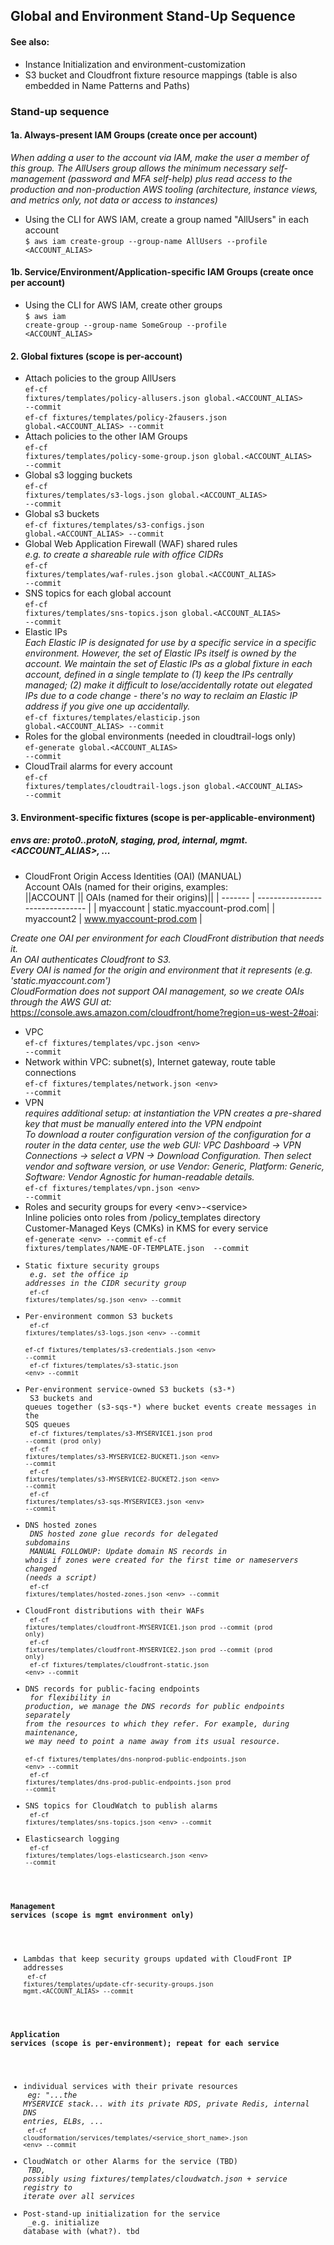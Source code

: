 ## Global and Environment Stand-Up Sequence

#### See also:
- Instance Initialization and environment-customization
- S3 bucket and Cloudfront fixture resource mappings (table is also embedded in Name Patterns and Paths)

### Stand-up sequence
#### 1a. Always-present IAM Groups (create once per account)
_When adding a user to the account via IAM, make the user a member of this group.
The AllUsers group allows the minimum necessary self-management (password and MFA self-help)
plus read access to the production and non-production AWS tooling (architecture, instance views, and metrics only, not data or access to instances)_

- Using the CLI for AWS IAM, create a group named "AllUsers" in each account<br>
<code>$ aws iam create-group --group-name AllUsers --profile <ACCOUNT_ALIAS></code>

#### 1b. Service/Environment/Application-specific IAM Groups (create once per account)
- Using the CLI for AWS IAM, create other groups<br>
<code>$ aws iam create-group --group-name SomeGroup --profile <ACCOUNT_ALIAS></code>


#### 2. Global fixtures (scope is per-account)
- Attach policies to the group AllUsers<br>
<code>ef-cf fixtures/templates/policy-allusers.json global.<ACCOUNT_ALIAS> --commit</code><br>
<code>ef-cf fixtures/templates/policy-2fausers.json global.<ACCOUNT_ALIAS> --commit</code><br>
- Attach policies to the other IAM Groups<br>
<code>ef-cf fixtures/templates/policy-some-group.json global.<ACCOUNT_ALIAS> --commit</code><br>
- Global s3 logging buckets<br>
<code>ef-cf fixtures/templates/s3-logs.json global.<ACCOUNT_ALIAS> --commit</code><br>
- Global s3 buckets<br>
<code>ef-cf fixtures/templates/s3-configs.json global.<ACCOUNT_ALIAS> --commit</code><br>
- Global Web Application Firewall (WAF) shared rules<br>
_e.g. to create a shareable rule with office CIDRs_<br>
<code>ef-cf fixtures/templates/waf-rules.json global.<ACCOUNT_ALIAS> --commit</code><br>
- SNS topics for each global account<br>
<code>ef-cf fixtures/templates/sns-topics.json global.<ACCOUNT_ALIAS> --commit</code><br>
- Elastic IPs<br>
_Each Elastic IP is designated for use by a specific service in a specific environment.
However, the set of Elastic IPs itself is owned by the account. We maintain the set of
Elastic IPs as a global fixture in each account, defined in a single template to (1)
keep the IPs centrally managed; (2) make it difficult to lose/accidentally rotate out
elegated IPs due to a code change - there's no way to reclaim an Elastic IP address if
you give one up accidentally._<br>
<code>ef-cf fixtures/templates/elasticip.json global.<ACCOUNT_ALIAS> --commit</code><br>
- Roles for the global environments (needed in cloudtrail-logs only)<br>
<code>ef-generate global.<ACCOUNT_ALIAS> --commit</code><br>
- CloudTrail alarms for every account<br>
<code>ef-cf fixtures/templates/cloudtrail-logs.json global.<ACCOUNT_ALIAS> --commit</code><br>


#### 3. Environment-specific fixtures (scope is per-applicable-environment)
##### envs are: proto0..protoN, staging, prod, internal, mgmt.<ACCOUNT_ALIAS>, ...
- CloudFront Origin Access Identities (OAI) (MANUAL)<br>
Account OAIs (named for their origins, examples:<br>
||ACCOUNT || OAIs (named for their origins)||
| ------- | ------------------------------- |
| myaccount | static.myaccount-prod.com|
| myaccount2 | www.myaccount-prod.com |

_Create one OAI per environment for each CloudFront distribution that needs it._<br>
_An OAI authenticates Cloudfront to S3._<br>
_Every OAI is named for the origin and environment that it represents (e.g. 'static.myaccount.com')_<br>
_CloudFormation does not support OAI management, so we create OAIs through the AWS GUI at:_<br>
https://console.aws.amazon.com/cloudfront/home?region=us-west-2#oai:
- VPC<br>
<code>ef-cf fixtures/templates/vpc.json \<env\> --commit</code>
- Network within VPC: subnet(s), Internet gateway, route table connections<br>
<code>ef-cf fixtures/templates/network.json \<env\> --commit</code>
- VPN<br>
_requires additional setup: at instantiation the VPN creates a pre-shared key that must be manually entered into the VPN endpoint_<br>
_To download a router configuration version of the configuration for a router in the data center, use the web GUI: VPC Dashboard → VPN Connections → select a VPN → Download Configuration. Then select vendor and software version, or use Vendor: Generic, Platform: Generic, Software: Vendor Agnostic for human-readable details._<br>
<code>ef-cf fixtures/templates/vpn.json \<env\> --commit</code>
- Roles and security groups for every \<env\>-\<service\><br>
Inline policies onto roles from /policy_templates directory<br>
Customer-Managed Keys (CMKs) in KMS for every service<br>
<code>ef-generate \<env\> --commit</code>
<code>ef-cf fixtures/templates/NAME-OF-TEMPLATE.json <env> --commit
- Static fixture security groups<br>
_e.g. set the office ip addresses in the CIDR security group_<br>
<code>ef-cf fixtures/templates/sg.json \<env\> --commit</code><br>
- Per-environment common S3 buckets<br>
<code>ef-cf fixtures/templates/s3-logs.json \<env\> --commit</code><br>
<code>ef-cf fixtures/templates/s3-credentials.json \<env\> --commit</code><br>
<code>ef-cf fixtures/templates/s3-static.json \<env\> --commit</code><br>
- Per-environment service-owned S3 buckets (s3-\*)<br>
S3 buckets and queues together (s3-sqs-*) where bucket events create messages in the SQS queues<br>
<code>ef-cf fixtures/templates/s3-MYSERVICE1.json prod --commit (prod only)</code><br>
<code>ef-cf fixtures/templates/s3-MYSERVICE2-BUCKET1.json \<env\> --commit</code><br>
<code>ef-cf fixtures/templates/s3-MYSERVICE2-BUCKET2.json \<env\> --commit</code><br>
<code>ef-cf fixtures/templates/s3-sqs-MYSERVICE3.json \<env\> --commit</code><br>
- DNS hosted zones<br>
_DNS hosted zone glue records for delegated subdomains_<br>
_MANUAL FOLLOWUP: Update domain NS records in whois if zones were created for the first time or nameservers changed (needs a script)_<br>
<code>ef-cf fixtures/templates/hosted-zones.json \<env\> --commit</code>
- CloudFront distributions with their WAFs<br>
<code>ef-cf fixtures/templates/cloudfront-MYSERVICE1.json prod --commit (prod only)</code><br>
<code>ef-cf fixtures/templates/cloudfront-MYSERVICE2.json prod --commit (prod only)</code><br>
<code>ef-cf fixtures/templates/cloudfront-static.json \<env\> --commit</code><br>
- DNS records for public-facing endpoints<br>
_for flexibility in production, we manage the DNS records for public endpoints separately from the resources to which they refer. For example, during maintenance, we may need to point a name away from its usual resource._<br>
<code>ef-cf fixtures/templates/dns-nonprod-public-endpoints.json \<env\> --commit</code><br>
<code>ef-cf fixtures/templates/dns-prod-public-endpoints.json prod --commit</code><br>
- SNS topics for CloudWatch to publish alarms<br>
<code>ef-cf fixtures/templates/sns-topics.json \<env\> --commit</code><br>
- Elasticsearch logging<br>
<code>ef-cf fixtures/templates/logs-elasticsearch.json \<env\> --commit</code><br>

#### Management services (scope is mgmt environment only)
- Lambdas that keep security groups updated with CloudFront IP addresses<br>
<code>ef-cf fixtures/templates/update-cfr-security-groups.json mgmt.<ACCOUNT_ALIAS> --commit</code><br>

#### Application services (scope is per-environment); repeat for each service
- individual services with their private resources<br>
_eg: "...the MYSERVICE stack... with its private RDS, private Redis, internal DNS entries, ELBs, ..._<br>
<code>ef-cf cloudformation/services/templates/<service_short_name>.json \<env\> --commit</code><br>
- CloudWatch or other Alarms for the service (TBD)<br>
_TBD, possibly using fixtures/templates/cloudwatch.json + service registry to iterate over all services_<br>
- Post-stand-up initialization for the service<br>
_e.g. initialize database with (what?). tbd
